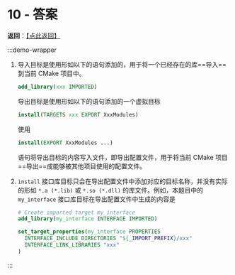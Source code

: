 # 10 - 答案

**返回**：[【点此返回】](../10.md#思考)

:::demo-wrapper
1. 导入目标是使用形如以下的语句添加的，用于将一个已经存在的库==导入==到当前 CMake 项目中。

   ```cmake
   add_library(xxx IMPORTED)
   ```
   
   导出目标是使用形如以下的语句添加的一个虚拟目标

   ```cmake
   install(TARGETS xxx EXPORT XxxModules)
   ```

   使用

   ```cmake
   install(EXPORT XxxModules ...)
   ```

   语句将导出目标的内容写入文件，即导出配置文件，用于将当前 CMake 项目==导出==成能够被其他项目使用的配置文件。

2. `install` 接口库目标只会在导出配置文件中添加对应的目标名称，并没有实际的形如 `*.a (*.lib)` 或 `*.so (*.dll)` 的库文件。例如，本题目中的 `my_interface` 接口库目标在导出配置文件中生成的内容是

   ```cmake
   # Create imported target my_interface
   add_library(my_interface INTERFACE IMPORTED)
   
   set_target_properties(my_interface PROPERTIES
     INTERFACE_INCLUDE_DIRECTORIES "${_IMPORT_PREFIX}/xxx"
     INTERFACE_LINK_LIBRARIES "xxx"
   )
   ```

:::
